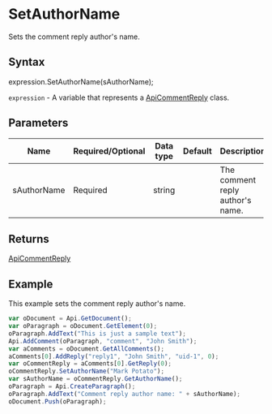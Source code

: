 # SetAuthorName

Sets the comment reply author's name.

## Syntax

expression.SetAuthorName(sAuthorName);

`expression` - A variable that represents a [ApiCommentReply](../ApiCommentReply.md) class.

## Parameters

| **Name** | **Required/Optional** | **Data type** | **Default** | **Description** |
| ------------- | ------------- | ------------- | ------------- | ------------- |
| sAuthorName | Required | string |  | The comment reply author's name. |

## Returns

[ApiCommentReply](../../ApiCommentReply/ApiCommentReply.md)

## Example

This example sets the comment reply author's name.

```javascript
var oDocument = Api.GetDocument();
var oParagraph = oDocument.GetElement(0);
oParagraph.AddText("This is just a sample text");
Api.AddComment(oParagraph, "comment", "John Smith");
var aComments = oDocument.GetAllComments();
aComments[0].AddReply("reply1", "John Smith", "uid-1", 0);
var oCommentReply = aComments[0].GetReply(0);
oCommentReply.SetAuthorName("Mark Potato");
var sAuthorName = oCommentReply.GetAuthorName();
oParagraph = Api.CreateParagraph();
oParagraph.AddText("Comment reply author name: " + sAuthorName);
oDocument.Push(oParagraph);
```
